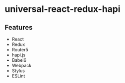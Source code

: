 # universal-react-redux-hapi

## Features
* React
* Redux
* Router5
* hapi.js
* Babel6
* Webpack
* Stylus
* ESLint
